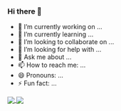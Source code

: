 ### Hi there 👋

- 🔭 I’m currently working on ...
- 🌱 I’m currently learning ...
- 👯 I’m looking to collaborate on ...
- 🤔 I’m looking for help with ...
- 💬 Ask me about ...
- 📫 How to reach me: ...
- 😄 Pronouns: ...
- ⚡ Fun fact: ...

<a href="https://github.com/reguluslee/github-readme-stats">
  <img align="center" src="https://github-readme-stats.vercel.app/api/pin/?username=reguluslee&repo=github-readme-stats" />
</a>
<a href="https://github.com/reguluslee/convoychat">
  <img align="center" src="https://github-readme-stats.vercel.app/api/pin/?username=reguluslee&repo=convoychat" />
</a>

